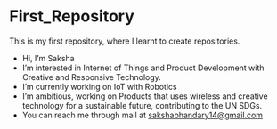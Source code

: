 # First_Repository

This is my first repository, where I learnt to create repositories.

- Hi, I’m Saksha
- I’m interested in Internet of Things and Product Development with Creative and Responsive Technology.
- I’m currently working on IoT with Robotics
- I’m ambitious, working on Products that uses wireless and creative technology for a sustainable future, contributing to the UN SDGs.
- You can reach me through mail at sakshabhandary14@gmail.com
